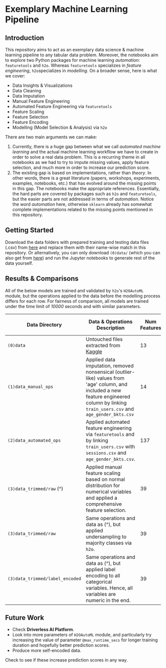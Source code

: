 # Exemplary Machine Learning Pipeline

## Introduction
This repository aims to act as an exemplary data science & machine learning pipeline to any tabular data problem. Moreover, the notebooks aim to explore two Python packages for machine learning *automation*: `featuretools` and `h2o`. Whereas `featuretools` specializes in *feature engineering*, `h2o`specializes in *modelling*. On a broader sense, here is what we cover:
* Data Insights & Visualizations
* Data Cleaning
* Data Imputation
* Manual Feature Engineering
* Automated Feature Engineering via `featuretools`
* Feature Scaling
* Feature Selection
* Feature Encoding
* Modelling (Model Selection & Analysis) via `h2o`

There are two main arguments we can make:
1. Currently, there is a huge gap between what we call *automated machine learning* and the actual machine learning workflow we have to create in order to solve a real data problem. This is a recurring theme in all notebooks as we had to try to impute missing values, apply feature selection, and much more in order to increase our prediction score.
2. The existing gap is based on implementations, rather than *theory*. In other words, there is a great literature (papers, workshops, experiments, examples, notebooks, etc.) that has evolved around the missing points in this gap. The notebooks make the appropriate references. Essentially, the hard parts are covered by packages such as `h2o` and `featuretools`, but the easier parts are not addressed in terms of *automation*. Notice the word *automation* here, otherwise `sklearn` already has somewhat complete implementations related to the missing points mentioned in this repository. 

## Getting Started
Download the data folders with prepared training and testing data files (.csv) from [here](https://drive.google.com/drive/folders/1UmCDCZPtmsXn5kkO9hkI_PFHgq-UHqWm?usp=sharing) and replace them with their name-wise match in this repository. Or alternatively, you can only download `(0)data/` (which you can also get from [here](https://www.kaggle.com/c/airbnb-recruiting-new-user-bookings)) and run the Jupyter notebooks to generate rest of the data yourself.

## Results & Comparisons
All of the below models are trained and validated by `h2o`'s `H2OAutoML` module, but the operations applied to the data before the modelling process differs for each row. For fairness of comparison, all models are trained under the time limit of *10000* seconds and with similar parameters.

| Data Directory | Data & Operations Description | Num Features | Best Model | Prediction Score (Accuracy) |
| -------------- | ----------------------------- | ------------ | ---------- | --------------------------- | 
| `(0)data` | Untouched files extracted from [Kaggle](https://www.kaggle.com/c/airbnb-recruiting-new-user-bookings) | 13 | Stacked Ensemble | 0.56189 |
| `(1)data_manual_ops` | Applied data imputation, removed nonsensical (outlier-like) values from 'age' column, and included a new feature engineered column by linking `train_users.csv` and `age_gender_bkts.csv` | 14 | Stacked Ensemble | 0.62540 |
| `(2)data_automated_ops` | Applied automated feature engineering via `featuretools` and by linking `train_users.csv` with `sessions.csv` and `age_gender_bkts.csv`. | 137 | XGBoost | 0.68853 |
| `(3)data_trimmed/raw` (^)| Applied manual feature scaling based on normal distribution for numerical variables and applied a comprehensive feature selection.  | 39 | XGBoost | 0.71580 |
| `(3)data_trimmed/raw` | Same operations and data as (^), but applied undersampling to majority classes via `h2o`. | 39 | XGBoost | 0.71440 |
| `(3)data_trimmed/label_encoded` | Same operations and data as (^), but applied label encoding to all categorical variables. Hence, all variables are numeric in the end. | 39 | Stacked Ensemble | **0.72101** |

## Future Work
* Check **Driverless AI Platform**.
* Look into more parameters of `H2OAutoML` module, and particularly try increasing the value of parameter `@max_runtime_secs` for longer training duration and hopefully better prediction scores.
* Produce more self-encoded data.

Check to see if these increase prediction scores in any way.
